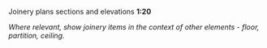 <span class="caps">Joinery plans sections and elevations **1:20**</span>

_Where relevant, show joinery items in the context of other elements - floor, partition, ceiling._